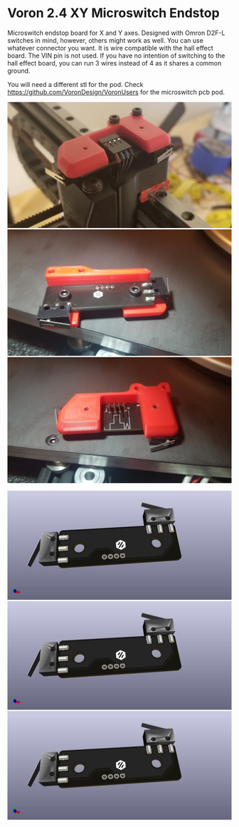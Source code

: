 # Voron 2.4 XY Microswitch Endstop
Microswitch endstop board for X and Y axes. Designed with Omron D2F-L switches in mind, however, others might work as well. You can use whatever connector you want. It is wire compatible with the hall effect board. The VIN pin is not used. If you have no intention of switching to the hall effect board, you can run 3 wires instead of 4 as it shares a common ground.

You will need a different stl for the pod.
Check https://github.com/VoronDesign/VoronUsers for the microswitch pcb pod.

![Alt text](images/picture2.jpg "Optional Title")
![Alt text](images/picture1.jpg "Optional Title")
![Alt text](images/picture3.jpg "Optional Title")

![Alt text](images/render_top.jpg "Optional Title")
![Alt text](images/render_top.jpg "Optional Title")
![Alt text](images/render_top.jpg "Optional Title")
